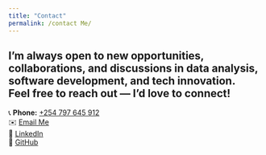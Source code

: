 ```yaml
---
title: "Contact"
permalink: /contact Me/
---
```

I’m always open to new opportunities, collaborations, and discussions in **data analysis**, **software development**, and **tech innovation**.  
Feel free to reach out — I’d love to connect!  
---
📞 **Phone:** [ +254 797 645 912 ](tel:+254797645912)  
✉️ [Email Me](mailto:vkiokomutuku@gmail.com)  
💼 [LinkedIn](https://linkedin.com/in/victormutuku)  
🐙 [GitHub](https://github.com/Victor-Mutuku)
